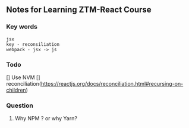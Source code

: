 ## Notes for Learning ZTM-React Course  

### Key words  

```
jsx
key - reconsiliation  
webpack - jsx -> js
```


### Todo  

[] Use NVM
[] reconciliation(https://reactjs.org/docs/reconciliation.html#recursing-on-children) 

### Question  

1. Why NPM ? or why Yarn?  

